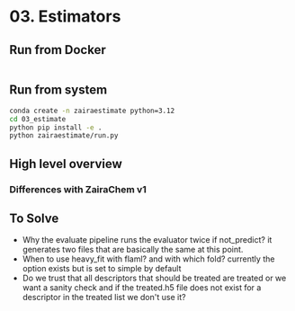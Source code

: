 # 03. Estimators

## Run from Docker

```bash


```

## Run from system 

```bash
conda create -n zairaestimate python=3.12
cd 03_estimate
python pip install -e .
python zairaestimate/run.py
```

## High level overview

### Differences with ZairaChem v1

## To Solve
- Why the evaluate pipeline runs the evaluator twice if not_predict? it generates two files that are basically the same at this point. 
- When to use heavy_fit with flaml? and with which fold? currently the option exists but is set to simple by default
- Do we trust that all descriptors that should be treated are treated or we want a sanity check and if the treated.h5 file does not exist for a descriptor in the treated list we don't use it?